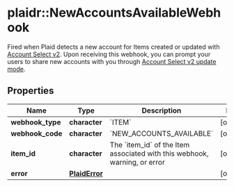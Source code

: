 # plaidr::NewAccountsAvailableWebhook

Fired when Plaid detects a new account for Items created or updated with [Account Select v2](https://plaid.com/docs/link/customization/#account-select). Upon receiving this webhook, you can prompt your users to share new accounts with you through [Account Select v2 update mode](https://plaid.com/docs/link/update-mode/#using-update-mode-to-request-new-accounts).

## Properties
Name | Type | Description | Notes
------------ | ------------- | ------------- | -------------
**webhook_type** | **character** | &#x60;ITEM&#x60; | [optional] 
**webhook_code** | **character** | &#x60;NEW_ACCOUNTS_AVAILABLE&#x60; | [optional] 
**item_id** | **character** | The &#x60;item_id&#x60; of the Item associated with this webhook, warning, or error | [optional] 
**error** | [**PlaidError**](PlaidError.md) |  | [optional] 


